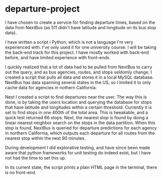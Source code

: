 # departure-project

I have chosen to create a service for finding departure times, based on the data from NextBus (as 511 didn't have latitude and longitude on its bus stop data).

I have written a script i Python, which is not a language I'm very experienced with. I've only used it for one university course. I will be taking the back-end track for this project. I have mostly worked with back-end before, and have limited experience with front-ends.

I quickly realized that a lot of data had to be pulled from NextBus to carry out the query, and as bus agencies, routes, and stops seldomly change, I created a script that pulls all data and stores it in a local MySQL database. NextBus has data spanning several states in the US, so I limited it to only cache data for agencies in nothern California.

Next I created a script to find departures near the user. The way this is done, is by taking the users location and querying the database for stops that have latitude and longitudes within a certain threshold. Currently it is set to find stops in one 400th of the total area. This is tweakable, and a quick test returned 66 stops.
Next, the nearest stop is found by doing a linear nearest neighbor search on the stops in the data partition. When this stop is found, NextBus is queried for departure predictions for each agency in northern California, which outputs each departure for all routes from the nearest stop within the next 90 minutes.

During development I did explorative testing, and have since been made aware that python frameworks for unit testing do indeed exist, but I have not had the time to set this up.

In its current state, the script prints a plain HTML page in the terminal, there is no front-end.
